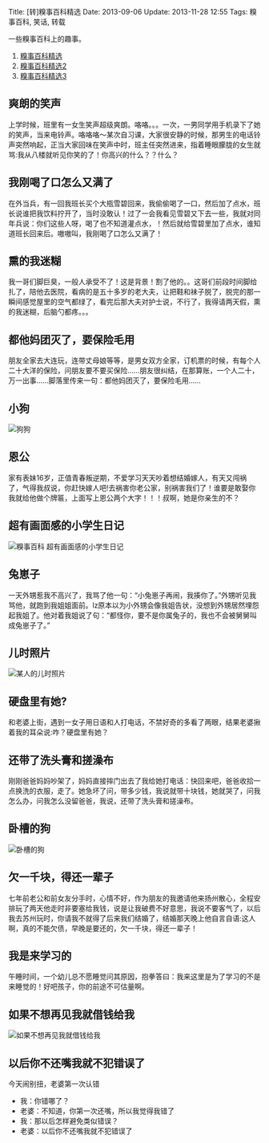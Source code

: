 Title: [转]糗事百科精选
Date: 2013-09-06
Update: 2013-11-28 12:55
Tags: 糗事百科, 笑话, 转载

[1]: /static/images/qiushibaike/cute_dog.jpg "cute dog"
[2]: /static/images/qiushibaike/qiushibaike001.jpg "超糗事百科 有画面感的小学生日记"
[3]: /static/images/qiushibaike/brothers.jpg
[4]: /static/images/qiushibaike/dog-wocao.jpg "卧槽的狗"
[5]: /static/images/qiushibaike/lend-me-some-money-if-you-dont-wanna-see-me.jpg

一些糗事百科上的趣事。

1. [糗事百科精选](/collection/qiushibaike.html)
2. [糗事百科精选2](/collection/qiushibaike2.html)
3. [糗事百科精选3](/collection/qiushibaike3.html)

## 爽朗的笑声
上学时候，班里有一女生笑声超级爽朗。咯咯。。。一次，一男同学用手机录下了她的笑声，当来电铃声。咯咯咯～某次自习课，大家很安静的时候，那男生的电话铃声突然响起，正当大家回味在笑声中时，班主任突然进来，指着睡眼朦胧的女生就骂:我从八楼就听见你笑的了！你高兴的什么？？什么？

## 我刚喝了口怎么又满了
在外当兵，有一回我班长买个大瓶雪碧回来，我偷偷喝了一口，然后加了点水，班长说谁把我饮料拧开了，当时没敢认！过了一会我看见雪碧又下去一些，我就对同年兵说：你们这些人呀，喝了也不知道灌点水，！然后就给雪碧里加了点水，谁知道班长回来后。嗷嗷叫，我刚喝了口怎么又满了！

## 熏的我迷糊
我一哥们脚巨臭，一般人承受不了！这是背景！割了他的。。这哥们前段时间脚给扎了，陪他去医院，看病的是五十多岁的老大夫，让把鞋和袜子脱了，脱完的那一瞬间感觉屋里的空气都绿了，看完后那大夫对护士说，不行了，我得请两天假，熏的我迷糊，后脑勺都疼。。。

## 都他妈团灭了，要保险毛用
朋友全家去大连玩，连带丈母娘等等，是男女双方全家，订机票的时候，有每个人二十大洋的保险，问朋友要不要买保险……朋友很纠结，在那算账，一个人二十，万一出事……脚落里传来一句：都他妈团灭了，要保险毛用……

## 小狗
![狗狗][1]

## 恩公
家有表妹16岁，正值青春叛逆期，不爱学习天天吵着想结婚嫁人，有天又闯祸了，气得我叔说，你赶快嫁人吧!去祸害你老公家，别祸害我们了！谁要是敢娶你我就给他做个牌匾，上面写上恩公两个大字！！！叔啊，她是你亲生的不？

## 超有画面感的小学生日记
![糗事百科 超有画面感的小学生日记][2]

## 兔崽子
一天外甥惹我不高兴了，我骂了他一句：“小兔崽子再闹，我揍你了。”外甥听见我骂他，就跑到我姐姐面前。lz原本以为小外甥会像我姐告状，没想到外甥居然埋怨起我姐了。他对着我姐说了句：“都怪你，要不是你属兔子的，我也不会被舅舅叫成兔崽子了。”

## 儿时照片
![某人的儿时照片][3]

## 硬盘里有她?
和老婆上街，遇到一女子用日语和人打电话，不禁好奇的多看了两眼，结果老婆揪着我的耳朵说:咋？硬盘里有她？

## 还带了洗头膏和搓澡布
刚刚爸爸妈妈吵架了，妈妈直接摔门出去了我给她打电话：快回来吧，爸爸收拾一点换洗的衣服，走了。她急坏了问，带多少钱，我说就带十块钱，她就哭了，问我怎么办，问我怎么没留爸爸，我说，还带了洗头膏和搓澡布。

## 卧槽的狗
![卧槽的狗][4]

## 欠一千块，得还一辈子
七年前老公和前女友分手时，心情不好，作为朋友的我邀请他来扬州散心，全程安排玩了两天他走时非要塞给我钱，说是让我破费不好意思，我说不要客气了，以后我去苏州玩时，你请我不就得了后来我们结婚了，结婚那天晚上他自言自语:这人啊，真的不能欠债，早晚是要还的，欠一千块，得还一辈子！

## 我是来学习的
午睡时间，一个幼儿总不愿睡觉问其原因，抱拳答曰：我来这里是为了学习的不是来睡觉的！好吧孩子，你的前途不可估量啊。

## 如果不想再见我就借钱给我
![如果不想再见我就借钱给我][5]

## 以后你不还嘴我就不犯错误了
今天闹别扭，老婆第一次认错

*  我：你错哪了？
*  老婆：不知道，你第一次还嘴，所以我觉得我错了
*  我：那以后怎样避免类似错误？
*  老婆：以后你不还嘴我就不犯错误了

